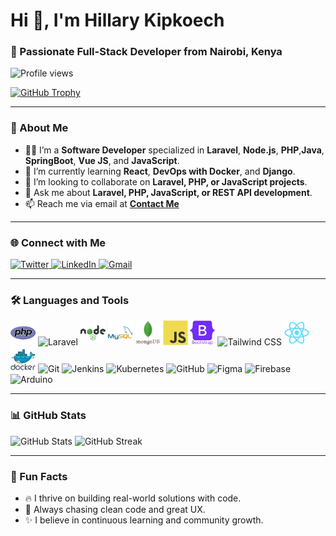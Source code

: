 <h1 align="left">Hi 👋, I'm Hillary Kipkoech</h1>
<h3 align="left">🚀 Passionate Full-Stack Developer from Nairobi, Kenya</h3>

<p align="left">
  <img src="https://komarev.com/ghpvc/?username=hillarykipkoech&label=Profile%20views&color=0e75b6&style=flat" alt="Profile views" />
</p>

<p align="left">
  <a href="https://github.com/ryo-ma/github-profile-trophy">
    <img src="https://github-profile-trophy.vercel.app/?username=hillarykipkoech&theme=gruvbox" alt="GitHub Trophy" />
  </a>
</p>

---

### 🌟 About Me

- 👨‍💻 I’m a **Software Developer** specialized in **Laravel**, **Node.js**, **PHP**,**Java**, **SpringBoot**, **Vue JS**, and **JavaScript**.
- 🌱 I’m currently learning **React**, **DevOps with Docker**, and **Django**.
- 👯 I’m looking to collaborate on **Laravel, PHP, or JavaScript projects**.
- 💬 Ask me about **Laravel, PHP, JavaScript, or REST API development**.
- 📫 Reach me via email at **<a href="mailTo:kipkoechhillary85@gmail.com">Contact Me</a>**

---

### 🌐 Connect with Me

<p align="left">
  <a href="https://twitter.com/larry_samoei" target="blank">
    <img src="https://img.shields.io/twitter/follow/larry_samoei?logo=twitter&style=for-the-badge" alt="Twitter" />
  </a>
  <a href="https://www.linkedin.com/in/hillary-kipkoech/" target="blank">
    <img src="https://img.shields.io/badge/LinkedIn-Hillary%20Kipkoech-blue?logo=linkedin&style=for-the-badge" alt="LinkedIn" />
  </a>
  <a href="mailto:kipkoechhillary85@gmail.com" target="blank">
    <img src="https://img.shields.io/badge/Email-kipkoechhillary85@gmail.com-red?logo=gmail&style=for-the-badge" alt="Gmail" />
  </a>
</p>

---

### 🛠️ Languages and Tools

<p align="left">
  <!-- Back-end -->
  <img src="https://raw.githubusercontent.com/devicons/devicon/master/icons/php/php-original.svg" width="40" height="40" alt="PHP"/>
  <img src="https://www.svgrepo.com/show/353985/laravel.svg" width="40" height="40" alt="Laravel"/>
  <img src="https://raw.githubusercontent.com/devicons/devicon/master/icons/nodejs/nodejs-original-wordmark.svg" width="40" height="40" alt="Node.js"/>
  <img src="https://raw.githubusercontent.com/devicons/devicon/master/icons/mysql/mysql-original-wordmark.svg" width="40" height="40" alt="MySQL"/>
  <img src="https://raw.githubusercontent.com/devicons/devicon/master/icons/mongodb/mongodb-original-wordmark.svg" width="40" height="40" alt="MongoDB"/>

  <!-- Front-end -->
  <img src="https://raw.githubusercontent.com/devicons/devicon/master/icons/javascript/javascript-original.svg" width="40" height="40" alt="JavaScript"/>
  <img src="https://raw.githubusercontent.com/devicons/devicon/master/icons/bootstrap/bootstrap-plain-wordmark.svg" width="40" height="40" alt="Bootstrap"/>
  <img src="https://www.vectorlogo.zone/logos/tailwindcss/tailwindcss-icon.svg" width="40" height="40" alt="Tailwind CSS"/>
  <img src="https://raw.githubusercontent.com/devicons/devicon/master/icons/react/react-original.svg" width="40" height="40" alt="React"/>

  <!-- Tools & DevOps -->
  <img src="https://raw.githubusercontent.com/devicons/devicon/master/icons/docker/docker-original-wordmark.svg" width="40" height="40" alt="Docker"/>
  <img src="https://www.vectorlogo.zone/logos/git-scm/git-scm-icon.svg" width="40" height="40" alt="Git"/>
  <img src="https://www.vectorlogo.zone/logos/jenkins/jenkins-icon.svg" width="40" height="40" alt="Jenkins"/>
  <img src="https://www.vectorlogo.zone/logos/kubernetes/kubernetes-icon.svg" width="40" height="40" alt="Kubernetes"/>
  <img src="https://www.vectorlogo.zone/logos/github/github-icon.svg" width="40" height="40" alt="GitHub"/>
  
  <!-- Other Tools -->
  <img src="https://www.vectorlogo.zone/logos/figma/figma-icon.svg" width="40" height="40" alt="Figma"/>
  <img src="https://www.vectorlogo.zone/logos/firebase/firebase-icon.svg" width="40" height="40" alt="Firebase"/>
  <img src="https://www.vectorlogo.zone/logos/arduino/arduino-icon.svg" width="40" height="40" alt="Arduino"/>
</p>

---

### 📊 GitHub Stats

<p align="left">
  <img src="https://github-readme-stats.vercel.app/api?username=hillarykipkoech&show_icons=true&theme=tokyonight" alt="GitHub Stats"/>
  <img src="https://github-readme-streak-stats.herokuapp.com/?user=hillarykipkoech&theme=tokyonight" alt="GitHub Streak"/>
</p>

---

### 🧠 Fun Facts

- 🔥 I thrive on building real-world solutions with code.
- 🎯 Always chasing clean code and great UX.
- ✨ I believe in continuous learning and community growth.
